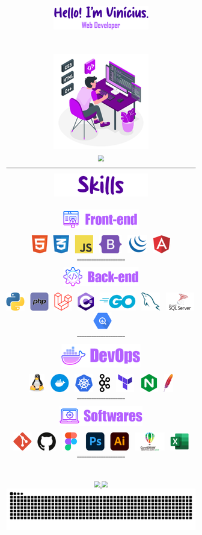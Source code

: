 <p align="center"><a href="https://anuraghazra.github.io"><img width="50%" alt="Hello! I'm Vinícius. Web Developer." src="./assets/images/title.png" /></a></p>
<br><br>
<p align="center"><img width="50%" alt="Hello! I'm Vinícius. Web Developer." src="./assets/svg/programmer3.svg" /></p>

<div align="center"><img src="https://visitcount.itsvg.in/api?id=ViniciusCanedo&icon=2&color=11"></img></div>
<hr>


<div align="center" >
  <img src="./assets/images/skills.png" align="center" width="250px">
</div>
<br><br>

<div align="center">
    <img src="./assets/images/front-end-title.png" align="center" width="200px">
    <br><br>
    <div align="center">
      <img src="./assets/logos/front-end/html.svg" height="48">
      <p style="display:inline-block;">&#32</p>
      <p style="display:inline-block;">&#32</p>
      <p style="display:inline-block;">&#32</p>
      <img src="./assets/logos/front-end/css.svg" height="48">
      <p style="display:inline-block;">&#32</p>
      <p style="display:inline-block;">&#32</p>
      <p style="display:inline-block;">&#32</p>
      <img src="./assets/logos/front-end/javascript.svg" height="48">
      <p style="display:inline-block;">&#32</p>
      <p style="display:inline-block;">&#32</p>
      <p style="display:inline-block;">&#32</p>
      <img src="./assets/logos/front-end/bootstrap.svg" height="48">
      <p style="display:inline-block;">&#32</p>
      <p style="display:inline-block;">&#32</p>
      <p style="display:inline-block;">&#32</p>
      <img src="./assets/logos/front-end/jquery.svg" height="48">
      <p style="display:inline-block;">&#32</p>
      <p style="display:inline-block;">&#32</p>
      <p style="display:inline-block;">&#32</p>
      <img src="./assets/logos/front-end/angular.svg" height="48">
    </div>
    ____________________
</div>

<br>

<div align="center">
    <img src="./assets/images/back-end-title.png" align="center" width="200">
    <br><br>
    <div align="center">
      <img src="./assets/logos/back-end/python.svg" height="48">
      <p style="display:inline-block;">&#32</p>
      <p style="display:inline-block;">&#32</p>
      <p style="display:inline-block;">&#32</p>
      <img src="./assets/logos/back-end/php.svg" height="48">
      <p style="display:inline-block;">&#32</p>
      <p style="display:inline-block;">&#32</p>
      <p style="display:inline-block;">&#32</p>
      <img src="./assets/logos/back-end/laravel.svg" height="48">
      <p style="display:inline-block;">&#32</p>
      <p style="display:inline-block;">&#32</p>
      <p style="display:inline-block;">&#32</p>
      <img src="./assets/logos/back-end/c-sharp.svg" height="48">
      <p style="display:inline-block;">&#32</p>
      <p style="display:inline-block;">&#32</p>
      <p style="display:inline-block;">&#32</p>
      <img src="./assets/logos/back-end/go.svg" height="48">
      <p style="display:inline-block;">&#32</p>
      <p style="display:inline-block;">&#32</p>
      <p style="display:inline-block;">&#32</p>
      <img src="./assets/logos/back-end/mysql-dolphin.svg" height="48">
      <p style="display:inline-block;">&#32</p>
      <p style="display:inline-block;">&#32</p>
      <p style="display:inline-block;">&#32</p>
      <img src="./assets/logos/back-end/sql-server.svg" height="48">
      <p style="display:inline-block;">&#32</p>
      <p style="display:inline-block;">&#32</p>
      <p style="display:inline-block;">&#32</p>
      <img src="./assets/logos/back-end/bigquery.svg" height="48">
    </div>
    ____________________
</div>

<br>

<div align="center">
    <img src="./assets/images/devops-title.png" align="center" width="210">
    <br><br>
    <div align="center">
      <img src="./assets/logos/devops/linux-tux.svg" height="48">
      <p style="display:inline-block;">&#32</p>
      <p style="display:inline-block;">&#32</p>
      <p style="display:inline-block;">&#32</p>
      <img src="./assets/logos/devops/docker.svg" height="48">
      <p style="display:inline-block;">&#32</p>
      <p style="display:inline-block;">&#32</p>
      <p style="display:inline-block;">&#32</p>
      <img src="./assets/logos/devops/kubernets.svg" height="48">
      <p style="display:inline-block;">&#32</p>
      <p style="display:inline-block;">&#32</p>
      <p style="display:inline-block;">&#32</p>
      <img src="./assets/logos/devops/kafka.svg" height="48">
      <p style="display:inline-block;">&#32</p>
      <p style="display:inline-block;">&#32</p>
      <p style="display:inline-block;">&#32</p>
      <img src="./assets/logos/devops/terraform.svg" height="48">
      <p style="display:inline-block;">&#32</p>
      <p style="display:inline-block;">&#32</p>
      <p style="display:inline-block;">&#32</p>
      <img src="./assets/logos/devops/nginx.svg" height="48">
      <p style="display:inline-block;">&#32</p>
      <p style="display:inline-block;">&#32</p>
      <p style="display:inline-block;">&#32</p>
      <img src="./assets/logos/devops/apache.svg" height="48">
    </div>
    ____________________
</div>

<br>

<div align="center">
    <img src="./assets/images/softwares-title.png" align="center" width="220">
    <br><br>
    <div align="center">
      <img src="./assets/logos/softwares/git.svg" height="48">
      <p style="display:inline-block;">&#32</p>
      <p style="display:inline-block;">&#32</p>
      <p style="display:inline-block;">&#32</p>
      <img src="./assets/logos/softwares/github1.svg" height="48">
      <p style="display:inline-block;">&#32</p>
      <p style="display:inline-block;">&#32</p>
      <p style="display:inline-block;">&#32</p>
      <img src="./assets/logos/softwares/figma.svg" height="48">
      <p style="display:inline-block;">&#32</p>
      <p style="display:inline-block;">&#32</p>
      <p style="display:inline-block;">&#32</p>
      <img src="./assets/logos/softwares/photoshop.svg" height="48">
      <p style="display:inline-block;">&#32</p>
      <p style="display:inline-block;">&#32</p>
      <p style="display:inline-block;">&#32</p>
      <img src="./assets/logos/softwares/illustrator.svg" height="48">
      <p style="display:inline-block;">&#32</p>
      <p style="display:inline-block;">&#32</p>
      <p style="display:inline-block;">&#32</p>
      <img src="./assets/logos/softwares/coreldraw.svg" height="48">
      <p style="display:inline-block;">&#32</p>
      <p style="display:inline-block;">&#32</p>
      <p style="display:inline-block;">&#32</p>
      <img src="./assets/logos/softwares/excel.svg" height="48">
    </div>
    ____________________
</div>

<br><br>

<div style="display: flex; justify-content:center;">
  <a href="https://github.com/ViniciusCanedo">
  <img height="150em" src="https://github-readme-stats.vercel.app/api?username=ViniciusCanedo&theme=midnight-purple&hide_border=true&include_all_commits=false&count_private=false"/>
  <img height="150em" src="https://github-readme-stats.vercel.app/api/top-langs/?username=ViniciusCanedo&theme=midnight-purple&hide_border=true&include_all_commits=false&count_private=false&layout=compact"/>
</div>


<!-- Proudly created with GPRM ( https://gprm.itsvg.in ) -->

<picture>
  <source media="(prefers-color-scheme: dark)" srcset="https://raw.githubusercontent.com/ViniciusCanedo/ViniciusCanedo/output/github-contribution-grid-snake-dark.svg">
  <source media="(prefers-color-scheme: light)" srcset="https://raw.githubusercontent.com/ViniciusCanedo/ViniciusCanedo/output/github-contribution-grid-snake.svg">
  <img alt="github contribution grid snake animation" src="https://raw.githubusercontent.com/ViniciusCanedo/ViniciusCanedo/output/github-contribution-grid-snake.svg">
</picture>

